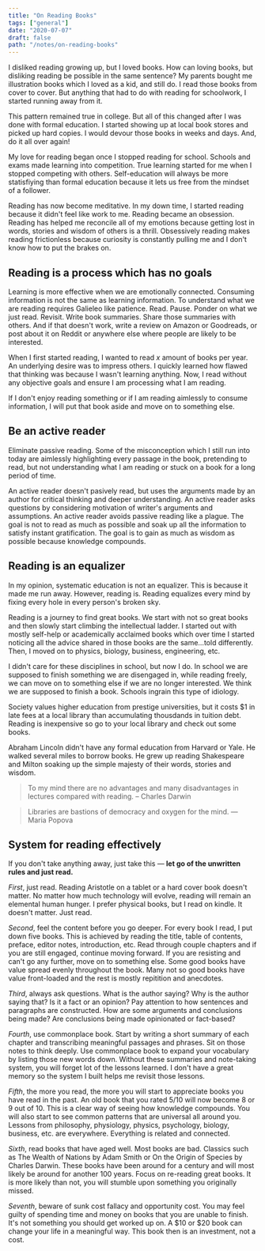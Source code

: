 ```yaml
---
title: "On Reading Books"
tags: ["general"]
date: "2020-07-07"
draft: false
path: "/notes/on-reading-books"
---
```

I disliked reading growing up, but I loved books. How can loving books, but disliking reading be possible in the same sentence? My parents bought me illustration books which I loved as a kid, and still do. I read those books from cover to cover. But anything that had to do with reading for schoolwork, I started running away from it.

This pattern remained true in college. But all of this changed after I was done with formal education. I started showing up at local book stores and picked up hard copies. I would devour those books in weeks and days. And, do it all over again! 

My love for reading began once I stopped reading for school. Schools and exams made learning into competition. True learning started for me when I stopped competing with others. Self-education will always be more statisfiying than formal education because it lets us free from the mindset of a follower.

Reading has now become meditative. In my down time, I started reading because it didn't feel like work to me. Reading became an obsession. Reading has helped me reconcile all of my emotions because getting lost in words, stories and wisdom of others is a thrill. Obsessively reading makes reading frictionless because curiosity is constantly pulling me and I don't know how to put the brakes on.

## Reading is a process which has no goals
Learning is more effective when we are emotionally connected. Consuming information is not the same as learning information. To understand what we are reading requires Galieleo like patience. Read. Pause. Ponder on what we just read. Revisit. Write book summaries. Share those summaries with others. And if that doesn't work, write a review on Amazon or Goodreads, or post about it on Reddit or anywhere else where people are likely to be interested.

When I first started reading, I wanted to read _x_ amount of books per year. An underlying desire was to impress others. I quickly learned how flawed that thinking was because I wasn't learning anything. Now, I read without any objective goals and ensure I am processing what I am reading.

If I don't enjoy reading something or if I am reading aimlessly to consume information, I will put that book aside and move on to something else.

## Be an active reader
Eliminate passive reading. Some of the misconception which I still run into today are aimlessly highlighting every passage in the book, pretending to read, but not understanding what I am reading or stuck on a book for a long period of time.

An active reader doesn't pasively read, but uses the arguments made by an author for critical thinking and deeper understanding. An active reader asks questions by considering motivation of writer's arguments and assumptions. An active reader avoids passive reading like a plague. The goal is not to read as much as possible and soak up all the information to satisfy instant gratification. The goal is to gain as much as wisdom as possible because knowledge compounds.

## Reading is an equalizer
In my opinion, systematic education is not an equalizer. This is because it made me run away. However, reading is. Reading equalizes every mind by fixing every hole in every person's broken sky.

Reading is a journey to find great books. We start with not so great books and then slowly start climbing the intellectual ladder. I started out with mostly self-help or academically acclaimed books which over time I started noticing all the advice shared in those books are the same...told differently. Then, I moved on to physics, biology, business, engineering, etc. 

I didn't care for these disciplines in school, but now I do. In school we are supposed to finish something we are disengaged in, while reading freely, we can move on to something else if we are no longer interested. We think we are supposed to finish a book. Schools ingrain this type of idiology.

Society values higher education from prestige universities, but it costs $1 in late fees at a local library than accumulating thousdands in tuition debt. Reading is inexpensive so go to your local library and check out some books.

Abraham Lincoln didn't have any formal education from Harvard or Yale. He walked several miles to borrow books. He grew up reading Shakespeare and Milton soaking up the simple majesty of their words, stories and wisdom. 

> To my mind there are no advantages and many disadvantages in lectures compared with reading. – Charles Darwin

> Libraries are bastions of democracy and oxygen for the mind. — Maria Popova

## System for reading effectively

If you don't take anything away, just take this — **let go of the unwritten rules and just read.**

_First_, just read. Reading Aristotle on a tablet or a hard cover book doesn't matter. No matter how much technology will evolve, reading will remain an elemental human hunger. I prefer physical books, but I read on kindle. It doesn't matter. Just read.

_Second_, feel the content before you go deeper. For every book I read, I put down five books. This is achieved by reading the title, table of contents, preface, editor notes, introduction, etc. Read through couple chapters and if you are still engaged, continue moving forward. If you are resisting and can't go any further, move on to something else. Some good books have value spread evenly throughout the book. Many not so good books have value front-loaded and the rest is mostly repitition and anecdotes.

_Third_, always ask questions. What is the author saying? Why is the author saying that? Is it a fact or an opinion? Pay attention to how sentences and paragraphs are constructed. How are some arguments and conclusions being made? Are conclusions being made opinionated or fact-based?

_Fourth_, use commonplace book. Start by writing a short summary of each chapter and transcribing meaningful passages and phrases. Sit on those notes to think deeply. Use commonplace book to expand your vocabulary by listing those new words down. Without these summaries and note-taking system, you will forget lot of the lessons learned. I don't have a great memory so the system I built helps me revisit those lessons.

_Fifth_, the more you read, the more you will start to appreciate books you have read in the past. An old book that you rated 5/10 will now become 8 or 9 out of 10. This is a clear way of seeing how knowledge compounds. You will also start to see common patterns that are universal all around you. Lessons from philosophy, physiology, physics, psychology, biology, business, etc. are everywhere. Everything is related and connected.

_Sixth_, read books that have aged well. Most books are bad. Classics such as The Wealth of Nations by Adam Smith or On the Origin of Species by Charles Darwin. These books have been around for a century and will most likely be around for another 100 years. Focus on re-reading great books. It is more likely than not, you will stumble upon something you originally missed.

_Seventh_, beware of sunk cost fallacy and opportunity cost. You may feel guilty of spending time and money on books that you are unable to finish. It's not something you should get worked up on. A $10 or $20 book can change your life in a meaningful way. This book then is an investment, not a cost.
